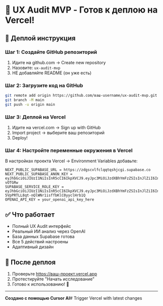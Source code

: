 # 🎯 UX Audit MVP - Готов к деплою на Vercel!

## 🚀 Деплой инструкция

### Шаг 1: Создайте GitHub репозиторий
1. Идите на github.com → Create new repository
2. Назовите: `ux-audit-mvp`
3. НЕ добавляйте README (он уже есть)

### Шаг 2: Загрузите код на GitHub
```bash
git remote add origin https://github.com/ваш-username/ux-audit-mvp.git
git branch -M main
git push -u origin main
```

### Шаг 3: Деплой на Vercel
1. Идите на vercel.com → Sign up with GitHub
2. Import project → выберите ваш репозиторий
3. Deploy!

### Шаг 4: Настройте переменные окружения в Vercel
В настройках проекта Vercel → Environment Variables добавьте:

```
NEXT_PUBLIC_SUPABASE_URL = https://zdgscvlfclqqtqshjcgi.supabase.co
NEXT_PUBLIC_SUPABASE_ANON_KEY = eyJhbGciOiJIUzI1NiIsInR5cCI6IkpXVCJ9.eyJpc3MiOiJzdXBhYmFzZSIsInJlZiI6InpkZ3NjdmxmY2xxcXRxc2hqY2dpIiwicm9sZSI6ImFub24iLCJpYXQiOjE3NTY4MDMwNTMsImV4cCI6MjA3MjM3OTA1M30.z9AFsMGau2PeMilKO1ggzvp5iQhQkrUevrzl-vOTGRw
SUPABASE_SERVICE_ROLE_KEY = eyJhbGciOiJIUzI1NiIsInR5cCI6IkpXVCJ9.eyJpc3MiOiJzdXBhYmFzZSIsInJlZiI6InpkZ3NjdmxmY2xxcXRxc2hqY2dpIiwicm9sZSI6InNlcnZpY2Vfcm9sZSIsImlhdCI6MTc1NjgwMzA1MywiZXhwIjoyMDcyMzc5MDUzfQ.gcsVi-5VpPRTLL8qt-nQlWNr1isffbKlC0yyclHrb1Q
OPENAI_API_KEY = your_openai_api_key_here
```

## ✅ Что работает
- Полный UX Audit интерфейс 
- Реальный ИИ анализ через OpenAI
- База данных Supabase готова
- Все 5 действий настроены
- Адаптивный дизайн

## 🎯 После деплоя
1. Проверьте https://ваш-проект.vercel.app
2. Протестируйте "Начать исследование" 
3. Готово к использованию! 🚀

---
**Создано с помощью Cursor AI**# Trigger Vercel with latest changes
